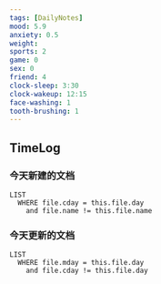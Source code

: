 ```yaml
---
tags: [DailyNotes]
mood: 5.9
anxiety: 0.5
weight: 
sports: 2
game: 0
sex: 0
friend: 4
clock-sleep: 3:30
clock-wakeup: 12:15
face-washing: 1
tooth-brushing: 1
---
```


## TimeLog


### 今天新建的文档
```dataview
LIST 
  WHERE file.cday = this.file.day
    and file.name != this.file.name
```

### 今天更新的文档
```dataview
LIST
  WHERE file.mday = this.file.day
    and file.cday != this.file.day
```
